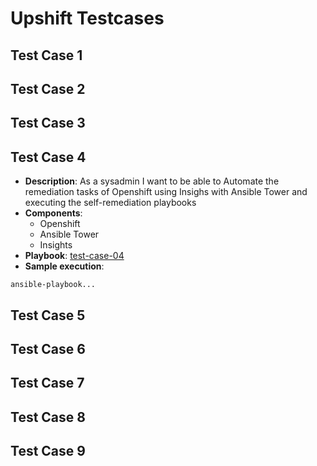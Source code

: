 # Upshift Testcases

## Test Case 1

## Test Case 2

## Test Case 3

## Test Case 4

- **Description**: As a sysadmin I want to be able to Automate the remediation tasks of Openshift using Insighs with Ansible Tower and executing the self-remediation playbooks
- **Components**: 
  - Openshift
  - Ansible Tower
  - Insights
- **Playbook**: [test-case-04](test-case-04/test-case-04.yml)
- **Sample execution**: 
```
ansible-playbook...
```

## Test Case 5

## Test Case 6

## Test Case 7

## Test Case 8

## Test Case 9
